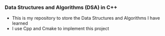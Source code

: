 ### Data Structures and Algorithms (DSA) in C++

+ This is my repository to store the Data Structures and Algorithms I have learned
+ I use Cpp and Cmake to implement this project